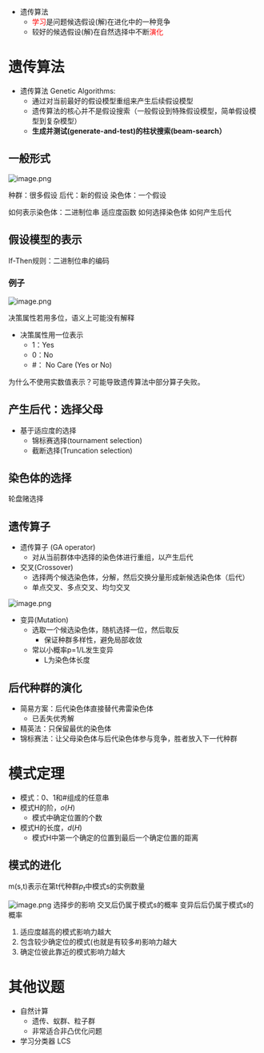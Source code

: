 - 遗传算法
	- <font color="#ff0000">学习</font>是问题候选假设(解)在进化中的一种竞争
	- 较好的候选假设(解)在自然选择中不断<font color="#ff0000">演化</font>
# 遗传算法



- 遗传算法 Genetic Algorithms:
	- 通过对当前最好的假设模型重组来产生后续假设模型
	- 遗传算法的核心并不是假设搜索（一般假设到特殊假设模型，简单假设模型到复杂模型）
	- **生成并测试(generate-and-test)的柱状搜索(beam-search）**


## 一般形式

![image.png](https://chillcharlie-img.oss-cn-hangzhou.aliyuncs.com/image%2F2023%2F12%2F05%2F19-03-06-09213306401c8b24a6a01675cf5706c7-20231205190304-c0b0f7.png)

种群：很多假设
后代：新的假设
染色体：一个假设


如何表示染色体：二进制位串
适应度函数
如何选择染色体
如何产生后代

## 假设模型的表示


If-Then规则：二进制位串的编码

### 例子

![image.png](https://chillcharlie-img.oss-cn-hangzhou.aliyuncs.com/image%2F2023%2F12%2F05%2F19-14-15-263bfbb24bc326dae3684026559612bf-20231205191414-1ffde3.png)

决策属性若用多位，语义上可能没有解释

- 决策属性用一位表示
	- 1：Yes
	- 0：No
	- \#： No Care (Yes or No)

为什么不使用实数值表示？可能导致遗传算法中部分算子失败。

## 产生后代：选择父母

- 基于适应度的选择
	- 锦标赛选择(tournament selection)
	- 截断选择(Truncation selection)
## 染色体的选择

轮盘赌选择


## 遗传算子

- 遗传算子 (GA operator)
	- 对从当前群体中选择的染色体进行重组，以产生后代
- 交叉(Crossover)
	- 选择两个候选染色体，分解，然后交换分量形成新候选染色体（后代）
	- 单点交叉、多点交叉、均匀交叉

![image.png](https://chillcharlie-img.oss-cn-hangzhou.aliyuncs.com/image%2F2023%2F12%2F05%2F19-50-10-adbc10d164a4a11e2b66bccddc08465a-20231205195009-c68600.png)

- 变异(Mutation)
	- 选取一个候选染色体，随机选择一位，然后取反
		- 保证种群多样性，避免局部收敛
	- 常以小概率p=1/L发生变异
		- L为染色体长度


## 后代种群的演化

- 简易方案：后代染色体直接替代弗雷染色体
	- 已丢失优秀解
- 精英法：只保留最优的染色体
- 锦标赛法：让父母染色体与后代染色体参与竞争，胜者放入下一代种群


# 模式定理

- 模式：0、1和\#组成的任意串
- 模式H的阶，$o(H)$
	- 模式中确定位置的个数
- 模式H的长度，$d(H)$
	- 模式H中第一个确定的位置到最后一个确定位置的距离




## 模式的进化

m(s,t)表示在第t代种群$p_{t}$中模式s的实例数量

![image.png](https://chillcharlie-img.oss-cn-hangzhou.aliyuncs.com/image%2F2023%2F12%2F05%2F20-17-30-eda6b7c77a9c4cd854293e0566d01f0c-20231205201729-82a67f.png)
选择步的影响
交叉后仍属于模式s的概率
变异后后仍属于模式s的概率

1. 适应度越高的模式影响力越大 
2. 包含较少确定位的模式(也就是有较多#)影响力越大
3. 确定位彼此靠近的模式影响力越大

# 其他议题

- 自然计算
	- 遗传、蚁群、粒子群
	- 非常适合非凸优化问题
- 学习分类器 LCS

